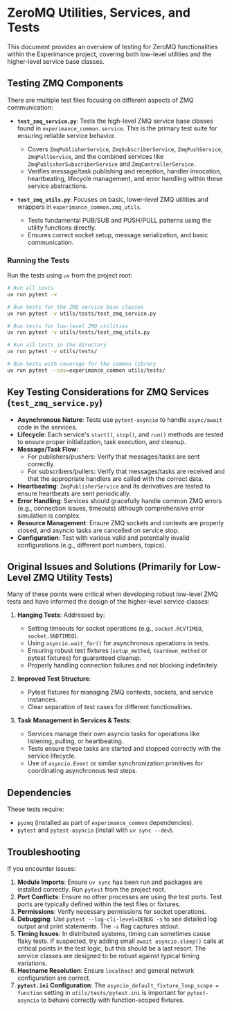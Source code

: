 # ZeroMQ Utilities, Services, and Tests

This document provides an overview of testing for ZeroMQ functionalities within the Experimance project, covering both low-level utilities and the higher-level service base classes.

## Testing ZMQ Components

There are multiple test files focusing on different aspects of ZMQ communication:

- **`test_zmq_service.py`**: Tests the high-level ZMQ service base classes found in `experimance_common.service`. This is the primary test suite for ensuring reliable service behavior.
  - Covers `ZmqPublisherService`, `ZmqSubscriberService`, `ZmqPushService`, `ZmqPullService`, and the combined services like `ZmqPublisherSubscriberService` and `ZmqControllerService`.
  - Verifies message/task publishing and reception, handler invocation, heartbeating, lifecycle management, and error handling within these service abstractions.

- **`test_zmq_utils.py`**: Focuses on basic, lower-level ZMQ utilities and wrappers in `experimance_common.zmq_utils`.
  - Tests fundamental PUB/SUB and PUSH/PULL patterns using the utility functions directly.
  - Ensures correct socket setup, message serialization, and basic communication.

### Running the Tests

Run the tests using `uv` from the project root:

```bash
# Run all tests
uv run pytest -v

# Run tests for the ZMQ service base classes
uv run pytest -v utils/tests/test_zmq_service.py

# Run tests for low-level ZMQ utilities
uv run pytest -v utils/tests/test_zmq_utils.py

# Run all tests in the directory
uv run pytest -v utils/tests/

# Run tests with coverage for the common library
uv run pytest --cov=experimance_common utils/tests/
```

## Key Testing Considerations for ZMQ Services (`test_zmq_service.py`)

- **Asynchronous Nature**: Tests use `pytest-asyncio` to handle `async/await` code in the services.
- **Lifecycle**: Each service's `start()`, `stop()`, and `run()` methods are tested to ensure proper initialization, task execution, and cleanup.
- **Message/Task Flow**:
    - For publishers/pushers: Verify that messages/tasks are sent correctly.
    - For subscribers/pullers: Verify that messages/tasks are received and that the appropriate handlers are called with the correct data.
- **Heartbeating**: `ZmqPublisherService` and its derivatives are tested to ensure heartbeats are sent periodically.
- **Error Handling**: Services should gracefully handle common ZMQ errors (e.g., connection issues, timeouts) although comprehensive error simulation is complex.
- **Resource Management**: Ensure ZMQ sockets and contexts are properly closed, and asyncio tasks are cancelled on service stop.
- **Configuration**: Test with various valid and potentially invalid configurations (e.g., different port numbers, topics).

## Original Issues and Solutions (Primarily for Low-Level ZMQ Utility Tests)

Many of these points were critical when developing robust low-level ZMQ tests and have informed the design of the higher-level service classes:

1.  **Hanging Tests**: Addressed by:
    *   Setting timeouts for socket operations (e.g., `socket.RCVTIMEO`, `socket.SNDTIMEO`).
    *   Using `asyncio.wait_for()` for asynchronous operations in tests.
    *   Ensuring robust test fixtures (`setup_method`, `teardown_method` or pytest fixtures) for guaranteed cleanup.
    *   Properly handling connection failures and not blocking indefinitely.

2.  **Improved Test Structure**:
    *   Pytest fixtures for managing ZMQ contexts, sockets, and service instances.
    *   Clear separation of test cases for different functionalities.

3.  **Task Management in Services & Tests**:
    *   Services manage their own asyncio tasks for operations like listening, pulling, or heartbeating.
    *   Tests ensure these tasks are started and stopped correctly with the service lifecycle.
    *   Use of `asyncio.Event` or similar synchronization primitives for coordinating asynchronous test steps.

## Dependencies

These tests require:
- `pyzmq` (installed as part of `experimance_common` dependencies).
- `pytest` and `pytest-asyncio` (install with `uv sync --dev`).

## Troubleshooting

If you encounter issues:
1.  **Module Imports**: Ensure `uv sync` has been run and packages are installed correctly. Run `pytest` from the project root.
2.  **Port Conflicts**: Ensure no other processes are using the test ports. Test ports are typically defined within the test files or fixtures.
3.  **Permissions**: Verify necessary permissions for socket operations.
4.  **Debugging**: Use `pytest --log-cli-level=DEBUG -s` to see detailed log output and print statements. The `-s` flag captures stdout.
5.  **Timing Issues**: In distributed systems, timing can sometimes cause flaky tests. If suspected, try adding small `await asyncio.sleep()` calls at critical points in the test logic, but this should be a last resort. The service classes are designed to be robust against typical timing variations.
6.  **Hostname Resolution**: Ensure `localhost` and general network configuration are correct.
7.  **`pytest.ini` Configuration**: The `asyncio_default_fixture_loop_scope = function` setting in `utils/tests/pytest.ini` is important for `pytest-asyncio` to behave correctly with function-scoped fixtures.
